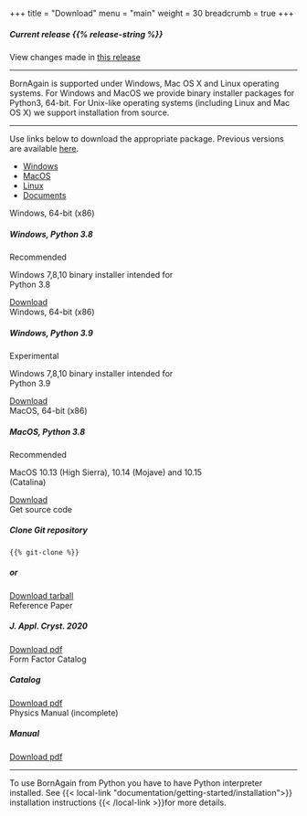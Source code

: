 +++
title = "Download"
menu = "main"
weight = 30
breadcrumb = true
+++

<div class="container page-download">
  <div class="row">
    <div class="col-lg-10 mx-auto">
    <h5> Current release {{% release-string %}}</h5>
    <p> View changes made in <a href="{{% last-release-letter %}}">this release</a> </p>
    </div>
  </div>
  <hr class="feature-divider">
  <div class="row">
    <div class="col-lg-10 mx-auto mt-1 mb-5">
    <p class ="text-sm-center font-italic">
      BornAgain is supported under Windows, Mac OS X and Linux operating systems. For Windows and MacOS we provide binary installer packages for Python3, 64-bit. For Unix-like operating systems (including Linux and Mac OS X) we support installation from source.
    </p>
  <hr class="feature-divider">
    <p>Use links below to download the appropriate package. Previous versions are available <a href="{{% download-loc %}} " onclick="ga('send', 'event', 'download', 'click', 'previous-ver');">here<a>.</p>
    </div>
  </div>


<!-- Nav tabs -->
<ul class="nav nav-tabs nav-pills nav-fill " id="OperationSystemTab" role="tablist">
  <li class="nav-item">
    <a class="nav-link" id="home-tab" data-toggle="tab" href="#Windows" role="tab" aria-controls="home" aria-selected="true">Windows</a>
  </li>
  <li class="nav-item">
    <a class="nav-link" id="profile-tab" data-toggle="tab" href="#MacOS" role="tab" aria-controls="profile" aria-selected="false">MacOS</a>
  </li>
  <li class="nav-item">
    <a class="nav-link" id="messages-tab" data-toggle="tab" href="#Linux" role="tab" aria-controls="messages" aria-selected="false">Linux</a>
  </li>
  <li class="nav-item">
    <a class="nav-link" id="messages-tab" data-toggle="tab" href="#Documents" role="tab" aria-controls="messages" aria-selected="false">Documents</a>
  </li>
</ul>

<!-- Tab panes -->
<div class="tab-content" id="OperationSystemTabContent">
  <div class="tab-pane fade" id="Windows" role="tabpanel" aria-labelledby="profile-tab">
    <div class="d-flex flex-column flex-md-row justify-content-center">
      <div class="card text-center bg-light mx-3 my-5 border-primary ba-custom-border" style="width: 18rem;">
        <div class="card-header">Windows, 64-bit (x86)</div>
        <div class="card-body">
          <h5 class="card-title">Windows, Python 3.8</h5>
          <p><span class="badge badge-primary mr-1">Recommended</span></p>
          <p class="card-text">Windows 7,8,10 binary installer intended for Python 3.8</p>
          <a href="{{% ref-installer-win "3.8" %}}" onclick="ga('send', 'event', 'download', 'click', 'win-py37');" class="btn btn-primary ba-custom">Download</a>
        </div>
      </div>
      <div class="card text-center bg-light mx-3 my-5 border-primary ba-custom-border" style="width: 18rem;">
        <div class="card-header">Windows, 64-bit (x86)</div>
        <div class="card-body">
          <h5 class="card-title">Windows, Python 3.9</h5>
          <p><span class="badge badge-default mr-1">Experimental</span></p>
          <p class="card-text">Windows 7,8,10 binary installer intended for Python 3.9</p>
          <a href="{{% ref-installer-win "3.9" %}}" onclick="ga('send', 'event', 'download', 'click', 'win-py37');" class="btn btn-primary ba-custom">Download</a>
        </div>
      </div>
    </div>
  </div>

  <div class="tab-pane fade" id="MacOS" role="tabpanel" aria-labelledby="profile-tab">
    <div class="d-flex flex-column flex-md-row justify-content-center">
      <div class="card text-center bg-light mx-3 my-5 border-primary ba-custom-border" style="width: 22rem;">
        <div class="card-header">MacOS, 64-bit (x86)</div>
        <div class="card-body">
          <h5 class="card-title">MacOS, Python 3.8</h5>
          <p><span class="badge badge-primary mr-1">Recommended</span></p>
          <p class="card-text">MacOS 10.13 (High Sierra), 10.14 (Mojave) and 10.15 (Catalina)</p>
          <a href="{{% ref-installer-mac "3.8" %}}" onclick="ga('send', 'event', 'download', 'click', 'mac-py37')" class="btn btn-primary ba-custom">Download</a>
        </div>
      </div>
    </div>
  </div>

  <div class="tab-pane fade" id="Linux" role="tabpanel" aria-labelledby="messages-tab">
    <div class="d-flex flex-column flex-md-row justify-content-center">
      <div class="card text-center bg-light mx-5 my-5 border-primary ba-custom-border" style="width: 80%;">
        <div class="card-header">Get source code</div>
        <div class="card-body">
          <h5 class="card-title">Clone Git repository</h5>
          <p>
          <pre><code>{{% git-clone %}}</code></pre>
          </p>
          <h5 class="card-title">or</h5>
          <a href="{{% ref-tarball %}}" onclick="ga('send', 'event', 'download', 'click', 'tarball');" class="btn btn-primary ba-custom">Download tarball</a>
        </div>
      </div>
    </div>
  </div>

  <div class="tab-pane fade" id="Documents" role="tabpanel" aria-labelledby="messages-tab">
    <div class="d-flex flex-column flex-md-row justify-content-center">
      <div class="card text-center bg-light mx-3 my-5 border-primary ba-custom-border" style="width: 22rem;">
        <div class="card-header">Reference Paper</div>
        <div class="card-body">
          <h5 class="card-title">J. Appl. Cryst. 2020</h5>
          <a href="{{% ref-paper %}}" onclick="ga('send', 'event', 'download', 'click', 'manual');" class="btn btn-primary ba-custom">Download pdf</a>
        </div>
      </div>
      <div class="card text-center bg-light mx-3 my-5 border-primary ba-custom-border" style="width: 22rem;">
        <div class="card-header">Form Factor Catalog</div>
        <div class="card-body">
          <h5 class="card-title">Catalog</h5>
          <a href="{{% ref-ffcatalog %}}" onclick="ga('send', 'event', 'download', 'click', 'manual');" class="btn btn-primary ba-custom">Download pdf</a>
        </div>
      </div>
      <div class="card text-center bg-light mx-3 my-5 border-primary ba-custom-border" style="width: 22rem;">
        <div class="card-header">Physics Manual (incomplete)</div>
        <div class="card-body">
          <h5 class="card-title">Manual</h5>
          <a href="{{% ref-manual %}}" onclick="ga('send', 'event', 'download', 'click', 'manual');" class="btn btn-primary ba-custom">Download pdf</a>
        </div>
      </div>
    </div>
  </div>

</div>

  <hr class="feature-divider">
  <div class="row">
    <div class="col-lg-10 mx-auto mt-2">
      To use BornAgain from Python you have to have Python interpreter installed.
      See {{< local-link "documentation/getting-started/installation">}} installation instructions {{< /local-link >}}for more details.
    </div>
  </div>

  </div>
